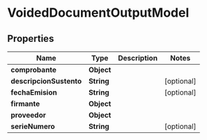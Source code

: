 # VoidedDocumentOutputModel

## Properties
Name | Type | Description | Notes
------------ | ------------- | ------------- | -------------
**comprobante** | **Object** |  | 
**descripcionSustento** | **String** |  |  [optional]
**fechaEmision** | **String** |  |  [optional]
**firmante** | **Object** |  | 
**proveedor** | **Object** |  | 
**serieNumero** | **String** |  |  [optional]
